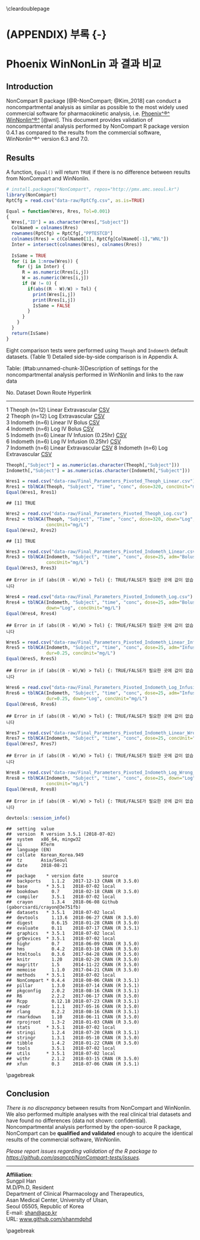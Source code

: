 
\cleardoublepage

# (APPENDIX) 부록 {-}

# Phoenix WinNonLin 과 결과 비교

## Introduction

NonCompart R package [@R-NonCompart; @Kim_2018] can conduct a noncompartmental analysis as similar as possible to the most widely used commercial software for pharmacokinetic analysis, i.e. [Phoenix^®^   WinNonlin^®^](https://www.certara.com/software/pkpd-modeling-and-simulation/phoenix-winnonlin/) [@wnl].
This document provides validation of noncompartmental analysis performed by NonCompart R package version 0.4.1 as compared to the results from the commercial software, WinNonlin^®^ version 6.3 and 7.0.

## Results

A function, `Equal()` will return `TRUE` if there is no difference between results from NonCompart and WinNonlin.


```r
# install.packages("NonCompart", repos="http://pmx.amc.seoul.kr")
library(NonCompart)
RptCfg = read.csv("data-raw/RptCfg.csv", as.is=TRUE)

Equal = function(Wres, Rres, Tol=0.001)
{
  Wres[,"ID"] = as.character(Wres[,"Subject"])
  ColName0 = colnames(Rres)
  rownames(RptCfg) = RptCfg[,"PPTESTCD"]
  colnames(Rres) = c(ColName0[1], RptCfg[ColName0[-1],"WNL"])
  Inter = intersect(colnames(Wres), colnames(Rres))
  
  IsSame = TRUE
  for (i in 1:nrow(Wres)) {
    for (j in Inter) {
      R = as.numeric(Rres[i,j])
      W = as.numeric(Wres[i,j])
      if (W != 0) {
        if(abs((R - W)/W) > Tol) {
          print(Wres[i,j])
          print(Rres[i,j])
          IsSame = FALSE
        }
      }
    }
  }
  return(IsSame)
}
```

Eight comparison tests were performed using `Theoph` and `Indometh` default datasets. (Table 1)
Detailed side-by-side comparison is in Appendix A.


Table: (\#tab:unnamed-chunk-3)Description of settings for the noncompartmental analysis performed in WinNonlin and links to the raw data

 No.  Dataset          Down     Route                  Hyperlink                                                                                                                                 
----  ---------------  -------  ---------------------  ------------------------------------------------------------------------------------------------------------------------------------------
   1  Theoph (n=12)    Linear   Extravascular          [CSV](https://raw.githubusercontent.com/asancpt/NonCompart-tests/master/Final_Parameters_Pivoted_Theoph_Linear.csv)                       
   2  Theoph (n=12)    Log      Extravascular          [CSV](https://raw.githubusercontent.com/asancpt/NonCompart-tests/master/Final_Parameters_Pivoted_Theoph_Log.csv)                          
   3  Indometh (n=6)   Linear   IV Bolus               [CSV](https://raw.githubusercontent.com/asancpt/NonCompart-tests/master/Final_Parameters_Pivoted_Indometh_Linear.csv)                     
   4  Indometh (n=6)   Log      IV Bolus               [CSV](https://raw.githubusercontent.com/asancpt/NonCompart-tests/master/Final_Parameters_Pivoted_Indometh_Log.csv)                        
   5  Indometh (n=6)   Linear   IV Infusion (0.25hr)   [CSV](https://raw.githubusercontent.com/asancpt/NonCompart-tests/master/Final_Parameters_Pivoted_Indometh_Linear_Infusion.csv)            
   6  Indometh (n=6)   Log      IV Infusion (0.25hr)   [CSV](https://raw.githubusercontent.com/asancpt/NonCompart-tests/master/Final_Parameters_Pivoted_Indometh_Log_Infusion.csv)               
   7  Indometh (n=6)   Linear   Extravascular          [CSV](https://raw.githubusercontent.com/asancpt/NonCompart-tests/master/Final_Parameters_Pivoted_Indometh_Linear_Wrong_Extravascular.csv) 
   8  Indometh (n=6)   Log      Extravascular          [CSV](https://raw.githubusercontent.com/asancpt/NonCompart-tests/master/Final_Parameters_Pivoted_Indometh_Log_Wrong_Extravascular.csv)    


```r
Theoph[,"Subject"] = as.numeric(as.character(Theoph[,"Subject"]))
Indometh[,"Subject"] = as.numeric(as.character(Indometh[,"Subject"]))

Wres1 = read.csv("data-raw/Final_Parameters_Pivoted_Theoph_Linear.csv")
Rres1 = tblNCA(Theoph, "Subject", "Time", "conc", dose=320, concUnit="mg/L")
Equal(Wres1, Rres1)
```

```
## [1] TRUE
```

```r
Wres2 = read.csv("data-raw/Final_Parameters_Pivoted_Theoph_Log.csv")
Rres2 = tblNCA(Theoph, "Subject", "Time", "conc", dose=320, down="Log", 
               concUnit="mg/L")
Equal(Wres2, Rres2) 
```

```
## [1] TRUE
```

```r
Wres3 = read.csv("data-raw/Final_Parameters_Pivoted_Indometh_Linear.csv")
Rres3 = tblNCA(Indometh, "Subject", "time", "conc", dose=25, adm="Bolus", 
               concUnit="mg/L")
Equal(Wres3, Rres3)
```

```
## Error in if (abs((R - W)/W) > Tol) {: TRUE/FALSE가 필요한 곳에 값이 없습니다
```

```r
Wres4 = read.csv("data-raw/Final_Parameters_Pivoted_Indometh_Log.csv")
Rres4 = tblNCA(Indometh, "Subject", "time", "conc", dose=25, adm="Bolus", 
               down="Log", concUnit="mg/L")
Equal(Wres4, Rres4)
```

```
## Error in if (abs((R - W)/W) > Tol) {: TRUE/FALSE가 필요한 곳에 값이 없습니다
```

```r
Wres5 = read.csv("data-raw/Final_Parameters_Pivoted_Indometh_Linear_Infusion.csv")
Rres5 = tblNCA(Indometh, "Subject", "time", "conc", dose=25, adm="Infusion", 
               dur=0.25, concUnit="mg/L")
Equal(Wres5, Rres5)
```

```
## Error in if (abs((R - W)/W) > Tol) {: TRUE/FALSE가 필요한 곳에 값이 없습니다
```

```r
Wres6 = read.csv("data-raw/Final_Parameters_Pivoted_Indometh_Log_Infusion.csv")
Rres6 = tblNCA(Indometh, "Subject", "time", "conc", dose=25, adm="Infusion", 
               dur=0.25, down="Log", concUnit="mg/L")
Equal(Wres6, Rres6)
```

```
## Error in if (abs((R - W)/W) > Tol) {: TRUE/FALSE가 필요한 곳에 값이 없습니다
```

```r
Wres7 = read.csv("data-raw/Final_Parameters_Pivoted_Indometh_Linear_Wrong_Extravascular.csv")
Rres7 = tblNCA(Indometh, "Subject", "time", "conc", dose=25, concUnit="mg/L")
Equal(Wres7, Rres7)
```

```
## Error in if (abs((R - W)/W) > Tol) {: TRUE/FALSE가 필요한 곳에 값이 없습니다
```

```r
Wres8 = read.csv("data-raw/Final_Parameters_Pivoted_Indometh_Log_Wrong_Extravascular.csv")
Rres8 = tblNCA(Indometh, "Subject", "time", "conc", dose=25, down="Log", 
               concUnit="mg/L")
Equal(Wres8, Rres8)
```

```
## Error in if (abs((R - W)/W) > Tol) {: TRUE/FALSE가 필요한 곳에 값이 없습니다
```

```r
devtools::session_info()
```

```
##  setting  value                       
##  version  R version 3.5.1 (2018-07-02)
##  system   x86_64, mingw32             
##  ui       RTerm                       
##  language (EN)                        
##  collate  Korean_Korea.949            
##  tz       Asia/Seoul                  
##  date     2018-08-21                  
## 
##  package    * version date       source                             
##  backports    1.1.2   2017-12-13 CRAN (R 3.5.0)                     
##  base       * 3.5.1   2018-07-02 local                              
##  bookdown     0.7     2018-02-18 CRAN (R 3.5.0)                     
##  compiler     3.5.1   2018-07-02 local                              
##  crayon       1.3.4   2018-06-08 Github (gaborcsardi/crayon@3e751fb)
##  datasets   * 3.5.1   2018-07-02 local                              
##  devtools     1.13.6  2018-06-27 CRAN (R 3.5.0)                     
##  digest       0.6.15  2018-01-28 CRAN (R 3.5.0)                     
##  evaluate     0.11    2018-07-17 CRAN (R 3.5.1)                     
##  graphics   * 3.5.1   2018-07-02 local                              
##  grDevices  * 3.5.1   2018-07-02 local                              
##  highr        0.7     2018-06-09 CRAN (R 3.5.0)                     
##  hms          0.4.2   2018-03-10 CRAN (R 3.5.0)                     
##  htmltools    0.3.6   2017-04-28 CRAN (R 3.5.0)                     
##  knitr        1.20    2018-02-20 CRAN (R 3.5.0)                     
##  magrittr     1.5     2014-11-22 CRAN (R 3.5.0)                     
##  memoise      1.1.0   2017-04-21 CRAN (R 3.5.0)                     
##  methods    * 3.5.1   2018-07-02 local                              
##  NonCompart * 0.4.4   2018-08-06 CRAN (R 3.5.1)                     
##  pillar       1.3.0   2018-07-14 CRAN (R 3.5.1)                     
##  pkgconfig    2.0.2   2018-08-16 CRAN (R 3.5.1)                     
##  R6           2.2.2   2017-06-17 CRAN (R 3.5.0)                     
##  Rcpp         0.12.18 2018-07-23 CRAN (R 3.5.1)                     
##  readr        1.1.1   2017-05-16 CRAN (R 3.5.0)                     
##  rlang        0.2.2   2018-08-16 CRAN (R 3.5.1)                     
##  rmarkdown    1.10    2018-06-11 CRAN (R 3.5.0)                     
##  rprojroot    1.3-2   2018-01-03 CRAN (R 3.5.0)                     
##  stats      * 3.5.1   2018-07-02 local                              
##  stringi      1.2.4   2018-07-20 CRAN (R 3.5.1)                     
##  stringr      1.3.1   2018-05-10 CRAN (R 3.5.0)                     
##  tibble       1.4.2   2018-01-22 CRAN (R 3.5.0)                     
##  tools        3.5.1   2018-07-02 local                              
##  utils      * 3.5.1   2018-07-02 local                              
##  withr        2.1.2   2018-03-15 CRAN (R 3.5.0)                     
##  xfun         0.3     2018-07-06 CRAN (R 3.5.1)
```



\pagebreak

## Conclusion 

*There is no discrepancy* between results from NonCompart and WinNonlin. We also performed multiple analyses with the real clinical trial datasets and have found no differences (data not shown: confidential).  Noncompartmental analysis performed by the open-source R package, NonCompart can be **qualified and validated** enough to acquire the identical results of the commercial software, WinNonlin.

*Please report issues regarding validation of the R package to <https://github.com/asancpt/NonCompart-tests/issues>.*

------

**Affiliation**:  
Sungpil Han  
M.D/Ph.D, Resident  
Department of Clinical Pharmacology and Therapeutics,  
Asan Medical Center, University of Ulsan,  
Seoul 05505, Republic of Korea  
E-mail: shan@acp.kr  
URL: www.github.com/shanmdphd

\pagebreak

